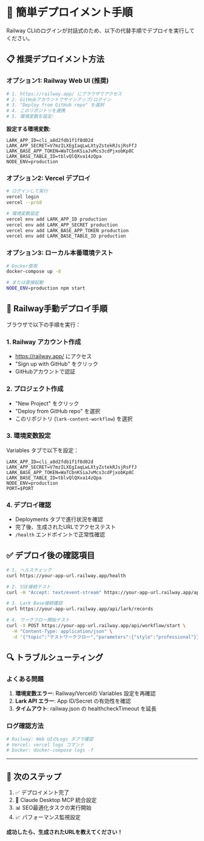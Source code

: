 # 🚀 簡単デプロイメント手順

Railway CLIのログインが対話式のため、以下の代替手順でデプロイを実行してください。

## 📋 推奨デプロイメント方法

### オプション1: Railway Web UI (推奨)
```bash
# 1. https://railway.app/ にブラウザでアクセス
# 2. GitHubアカウントでサインアップ/ログイン  
# 3. "Deploy from GitHub repo" を選択
# 4. このリポジトリを連携
# 5. 環境変数を設定:
```

**設定する環境変数:**
```
LARK_APP_ID=cli_a8d2fdb1f1f8d02d
LARK_APP_SECRET=V7mzILXEgIaqLwLXtyZstekRJsjRsFfJ
LARK_BASE_APP_TOKEN=WaTCbnKSiaJvMcs3cdPjxobKp8C  
LARK_BASE_TABLE_ID=tblvQlQXva14zQpa
NODE_ENV=production
```

### オプション2: Vercel デプロイ
```bash
# ログインして実行
vercel login
vercel --prod

# 環境変数設定
vercel env add LARK_APP_ID production
vercel env add LARK_APP_SECRET production
vercel env add LARK_BASE_APP_TOKEN production
vercel env add LARK_BASE_TABLE_ID production
```

### オプション3: ローカル本番環境テスト
```bash
# Docker使用
docker-compose up -d

# または直接起動
NODE_ENV=production npm start
```

## 🔧 Railway手動デプロイ手順

ブラウザで以下の手順を実行：

### 1. Railway アカウント作成
- https://railway.app/ にアクセス
- "Sign up with GitHub" をクリック
- GitHubアカウントで認証

### 2. プロジェクト作成  
- "New Project" をクリック
- "Deploy from GitHub repo" を選択
- このリポジトリ (`lark-content-workflow`) を選択

### 3. 環境変数設定
Variables タブで以下を設定：
```
LARK_APP_ID=cli_a8d2fdb1f1f8d02d
LARK_APP_SECRET=V7mzILXEgIaqLwLXtyZstekRJsjRsFfJ
LARK_BASE_APP_TOKEN=WaTCbnKSiaJvMcs3cdPjxobKp8C
LARK_BASE_TABLE_ID=tblvQlQXva14zQpa
NODE_ENV=production
PORT=$PORT
```

### 4. デプロイ確認
- Deployments タブで進行状況を確認
- 完了後、生成されたURLでアクセステスト
- `/health` エンドポイントで正常性確認

## ✅ デプロイ後の確認項目

```bash
# 1. ヘルスチェック
curl https://your-app-url.railway.app/health

# 2. SSE接続テスト  
curl -H "Accept: text/event-stream" https://your-app-url.railway.app/api/workflow/stream

# 3. Lark Base接続確認
curl https://your-app-url.railway.app/api/lark/records

# 4. ワークフロー開始テスト
curl -X POST https://your-app-url.railway.app/api/workflow/start \
  -H "Content-Type: application/json" \
  -d '{"topic":"テストワークフロー","parameters":{"style":"professional"}}'
```

## 🔍 トラブルシューティング

### よくある問題
1. **環境変数エラー**: Railway/Vercelの Variables 設定を再確認
2. **Lark API エラー**: App ID/Secret の有効性を確認  
3. **タイムアウト**: railway.json の healthcheckTimeout を延長

### ログ確認方法
```bash
# Railway: Web UIのLogs タブで確認
# Vercel: vercel logs コマンド
# Docker: docker-compose logs -f
```

---

## 🎯 次のステップ

1. ✅ デプロイメント完了
2. 🔧 Claude Desktop MCP 統合設定
3. 📊 SEO最適化タスクの実行開始
4. 📈 パフォーマンス監視設定

**成功したら、生成されたURLを教えてください！**